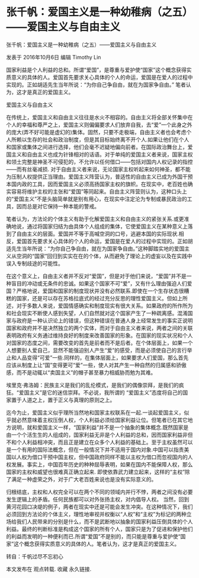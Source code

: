 # 张千帆：爱国主义是一种幼稚病（之五）——爱国主义与自由主义

张千帆：爱国主义是一种幼稚病（之五）——爱国主义与自由主义

发表于 2016年10月6日 编辑 Timothy Lin

国家利益是个人利益的总和。所谓“爱国”，是尊重与爱护使“国家”这个概念获得实质意义的具体的人。爱国首先要求关心具体的个人的命运，爱国是在爱人的过程中实现的。正如胡适先生当年所说：“为你自己争自由，就在为国家争自由。” 笔者认为，这才是真正的爱国主义。

爱国主义与自由主义

在传统上，爱国主义和自由主义往往是水火不相容的。自由主义将全部关怀集中在个人的幸福和尊严之上，爱国主义则偏偏要求人们放弃自我，去“爱”一个此身之外的庞大(弄不好可能是虚幻的)集体。固然，只要不走极端，自由主义者也会考虑个人所赖以生存的社会和政治制度，但是其目标始终离不开个人.如果让他们在个人和国家或集体之间进行选择，他们会毫不迟疑地偏向前者。在国际政治舞台上，爱国主义和自由主义也成为针锋相对的话语。对于单纯的爱国主义者来说，国家主权和领土完整是神圣不可侵犯的，不允许以任何借口——包括对国内人权记录的指控——而有丝毫减损. 对于自由主义者来说，无论国家主权听起来如何神圣，都不能为压制人权提供正当理由。爱国主义阵营认为，普适性的自由主义已成为外国干预本国内政的工具，因而爱国主义必须高扬国家主权的旗帜。在现实中，老百姓也确实容易将维护主权的主张和“爱国”等同起来。自由主义阵营则认为，这种口头上的“爱国主义”不是头脑简单就是别有用心，在现实中注定沦为专制或暴民政治的工具，因而总是对它保持一种本能的警戒。

笔者认为，方法论的个体主义有助于化解爱国主义和自由主义的紧张关系.或更准确地说，通过将国家归结为由具体个人组成的集体，它使爱国主义在某种意义上落到了自由主义的层面。爱国并不等于高喊空洞的口号，逃避本国的实际现状.相反，爱国首先要求关心具体的个人的命运，爱国是在爱人的过程中实现的。正如胡适先生当年所说：“为你自己争自由，就在为国家争自由。”这种脚踏实地的爱国主义从空洞的“国家”回归到实实在在的个体，从而避免了理论上的虚妄以及在实践中误入专制歧途的可能性。

在这个意义上，自由主义者并不反对“爱国”，但是对于他们来说，“爱国”并不是一种盲目的冲动或无条件的忠诚。如果这个国家不可“爱”，又有什么理由强迫人们爱国？严格地说，爱国和国家的制度现状并没有必然联系.即使在一个生存状态很糟糕的国家，还是可以存在苏格拉底式的经过充分反思的理性爱国主义。但如上所述，对于多数人来说，爱国情感确实和制度现实有很大关系。如果政府的所作所为和社会现实不断使人感到失望，人们自然就对这个国家产生了一种疏离感。混淆国家与政府是一种认识论上的错误，但这种错误在普通人身上经常发生的事实正说明国家和政府并不是决然独立的两个实体，而对于自由主义者来说，两者之间的关联表明政府有义务通过维持良好的制度来改善国家的形象。在国家的现实状况和个人对国家的态度之间，需要改变的首先是前者而不是后者。在个体层面上，如果一个人想要别人爱自己，显然不能强迫别人产生“爱”的感受，而是必须使自己的言行举止和人品变得“可爱”一些.同样的，在集体层面上，如果要求人们爱国，那么首先应该从制度上让“国”变得更可“爱”一些，使人对其产生一种自然的归属感和骄傲感，而不是动辄以“卖国主义”的帽子甚至暴力相威胁而勉为其难。

埃里克·弗洛姆：民族主义是我们的乱伦模式，是我们的偶像崇拜，是我们的疯狂。“爱国主义”是它的迷信崇拜。不必说，我所谓的 “爱国主义”态度将自己的国家置于人道之上，置于正义与真理的原则之上。

迄今为止，爱国主义似乎理所当然地和国家主权联系在一起.一谈起爱国主义，似乎就必然意味着主权压倒人权，个人利益必须给国家利益让位。但笔者已在其它地方说明，就和爱国主义一样，“国家利益”并不是一个抽象的集体概念.既然国家是由一个个活生生的人组成的，国家利益无非是个人利益的总和，因而国家利益非但不和个人利益相冲突，而且正是建立在众多个人利益的基础上。至于主权虽然可以是一个有用的国际法概念，但在一般情况下并不适用于国内对象.中国可以指责美国以人权为借口干预中国主权，但中国政府同样不能以主权为借口而忽视国内的人权发展。事实上，中国百年历史的种种屈辱表明，如果在国内不能保障人权，那么国家的主权和威望也很难真正确立起来. 即使依靠武力建立起来，这样的“主权”除了满足一种虚荣之外，对于广大老百姓来说也是没有实际意义的。

归根结底，主权和人权完全可以在两个不同的领域内并行不悖，两者之间没有必要发生逻辑上的矛盾。任何民族都可以对外张扬主权，对内倡导人权。 当然，回到黄河花园口决堤的例子，两者在现实中还是可能会发生冲突。在这种情况下，我们必须回到方法论的个体主义，理性地审视并权衡以“人权”和“主权”为标记的两种立场给我们人民带来的分别是什么，而不是武断地以抽象的国家利益压倒具体的个人利益。最终的判断标准是构成这个国家的所有个人，国家只是为了促进和保护他们的利益而发明的一种便利而已.所谓“爱国”不是别的，而只能是尊重与爱护使“国家”这个概念获得实质意义的具体的人。笔者认为，这才是真正的爱国主义。

转自：千帆过尽不忘初心

本文发布在 观点转载. 收藏 永久链接.